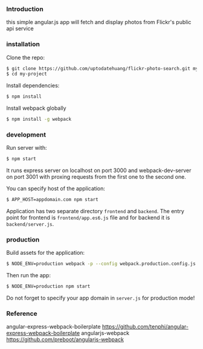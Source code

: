 ### Introduction

this simple angular.js app will fetch and display photos from Flickr's public api service


### installation

Clone the repo:

```bash
$ git clone https://github.com/uptodatehuang/flickr-photo-search.git my-project
$ cd my-project
```

Install dependencies:

```bash
$ npm install
```

Install webpack globally
```bash
$ npm install -g webpack
```

### development

Run server with:

```bash
$ npm start
```

It runs express server on localhost on port 3000 and webpack-dev-server on port 3001 with proxing requests from the first one to the second one.

You can specify host of the application:

```bash
$ APP_HOST=appdomain.com npm start
```

Application has two separate directory `frontend` and `backend`. The entry point for frontend is `frontend/app.es6.js` file and for backend it is `backend/server.js`.

### production

Build assets for the application:

```bash
$ NODE_ENV=production webpack -p --config webpack.production.config.js
```

Then run the app:

```bash
$ NODE_ENV=production npm start
```

Do not forget to specify your app domain in `server.js` for production mode!


### Reference
angular-express-webpack-boilerplate https://github.com/tenphi/angular-express-webpack-boilerplate
angularjs-webpack https://github.com/preboot/angularjs-webpack
